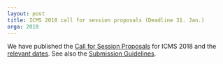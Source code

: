 ```yaml
---
layout: post
title: ICMS 2018 call for session proposals (Deadline 31. Jan.)
orga: 2018
---
```

We have published the [Call for Session Proposals](/2018/call-for-session-proposals/) for ICMS 2018 and the [relevant dates](/2018/dates/). See also the [Submission Guidelines](/2018/submission-guidelines/).
